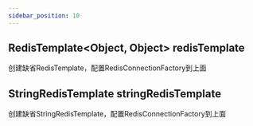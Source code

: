 ```yaml
---
sidebar_position: 10
---
```


## RedisTemplate<Object, Object> redisTemplate

创建缺省RedisTemplate，配置RedisConnectionFactory到上面

## StringRedisTemplate stringRedisTemplate

创建缺省StringRedisTemplate，配置RedisConnectionFactory到上面
